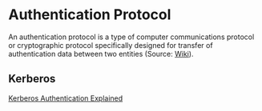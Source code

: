 # Authentication Protocol

An authentication protocol is a type of computer communications protocol or cryptographic protocol specifically designed for transfer of authentication data between two entities (Source: [Wiki](https://en.wikipedia.org/wiki/Authentication_protocol)).

## Kerberos

[Kerberos Authentication Explained](https://www.youtube.com/watch?v=5N242XcKAsM)

